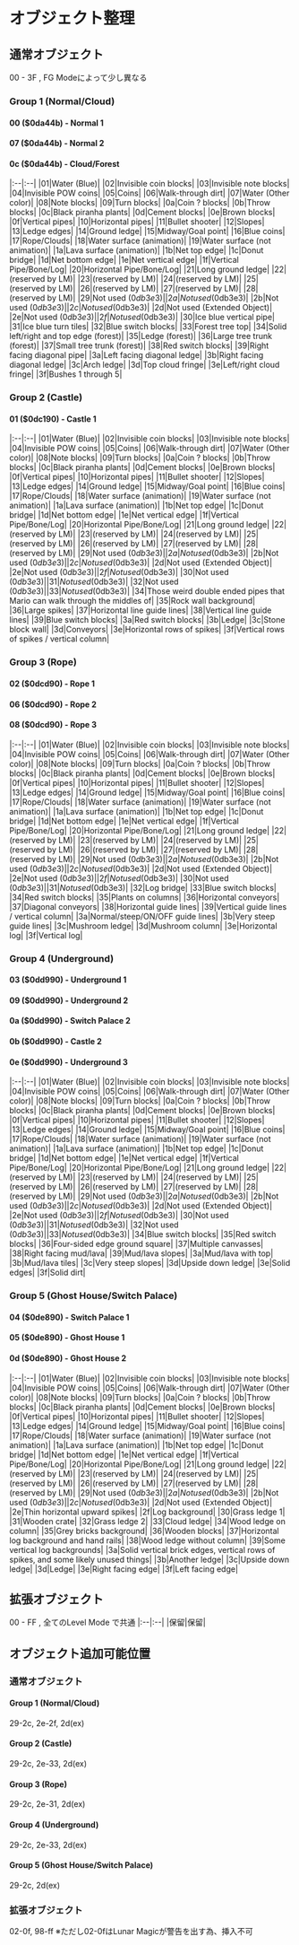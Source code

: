# オブジェクト整理

## 通常オブジェクト
00 - 3F , FG Modeによって少し異なる

### Group 1 (Normal/Cloud)
#### 00 ($0da44b) - Normal 1
#### 07 ($0da44b) - Normal 2
#### 0c ($0da44b) - Cloud/Forest
|:--|:--|
|01|Water (Blue)|
|02|Invisible coin blocks|
|03|Invisible note blocks|
|04|Invisible POW coins|
|05|Coins|
|06|Walk-through dirt|
|07|Water (Other color)|
|08|Note blocks|
|09|Turn blocks|
|0a|Coin ? blocks|
|0b|Throw blocks|
|0c|Black piranha plants|
|0d|Cement blocks|
|0e|Brown blocks|
|0f|Vertical pipes|
|10|Horizontal pipes|
|11|Bullet shooter|
|12|Slopes|
|13|Ledge edges|
|14|Ground ledge|
|15|Midway/Goal point|
|16|Blue coins|
|17|Rope/Clouds|
|18|Water surface (animation)|
|19|Water surface (not animation)|
|1a|Lava surface (animation)|
|1b|Net top edge|
|1c|Donut bridge|
|1d|Net bottom edge|
|1e|Net vertical edge|
|1f|Vertical Pipe/Bone/Log|
|20|Horizontal Pipe/Bone/Log|
|21|Long ground ledge|
|22|(reserved by LM)|
|23|(reserved by LM)|
|24|(reserved by LM)|
|25|(reserved by LM)|
|26|(reserved by LM)|
|27|(reserved by LM)|
|28|(reserved by LM)|
|29|Not used ($0db3e3)|
|2a|Not used ($0db3e3)|
|2b|Not used ($0db3e3)|
|2c|Not used ($0db3e3)|
|2d|Not used (Extended Object)|
|2e|Not used ($0db3e3)|
|2f|Not used ($0db3e3)|
|30|Ice blue vertical pipe|
|31|Ice blue turn tiles|
|32|Blue switch blocks|
|33|Forest tree top|
|34|Solid left/right and top edge (forest)|
|35|Ledge (forest)|
|36|Large tree trunk (forest)|
|37|Small tree trunk (forest)|
|38|Red switch blocks|
|39|Right facing diagonal pipe|
|3a|Left facing diagonal ledge|
|3b|Right facing diagonal ledge|
|3c|Arch ledge|
|3d|Top cloud fringe|
|3e|Left/right cloud fringe|
|3f|Bushes 1 through 5|

### Group 2 (Castle)
#### 01 ($0dc190) - Castle 1
|:--|:--|
|01|Water (Blue)|
|02|Invisible coin blocks|
|03|Invisible note blocks|
|04|Invisible POW coins|
|05|Coins|
|06|Walk-through dirt|
|07|Water (Other color)|
|08|Note blocks|
|09|Turn blocks|
|0a|Coin ? blocks|
|0b|Throw blocks|
|0c|Black piranha plants|
|0d|Cement blocks|
|0e|Brown blocks|
|0f|Vertical pipes|
|10|Horizontal pipes|
|11|Bullet shooter|
|12|Slopes|
|13|Ledge edges|
|14|Ground ledge|
|15|Midway/Goal point|
|16|Blue coins|
|17|Rope/Clouds|
|18|Water surface (animation)|
|19|Water surface (not animation)|
|1a|Lava surface (animation)|
|1b|Net top edge|
|1c|Donut bridge|
|1d|Net bottom edge|
|1e|Net vertical edge|
|1f|Vertical Pipe/Bone/Log|
|20|Horizontal Pipe/Bone/Log|
|21|Long ground ledge|
|22|(reserved by LM)|
|23|(reserved by LM)|
|24|(reserved by LM)|
|25|(reserved by LM)|
|26|(reserved by LM)|
|27|(reserved by LM)|
|28|(reserved by LM)|
|29|Not used ($0db3e3)|
|2a|Not used ($0db3e3)|
|2b|Not used ($0db3e3)|
|2c|Not used ($0db3e3)|
|2d|Not used (Extended Object)|
|2e|Not used ($0db3e3)|
|2f|Not used ($0db3e3)|
|30|Not used ($0db3e3)|
|31|Not used ($0db3e3)|
|32|Not used ($0db3e3)|
|33|Not used ($0db3e3)|
|34|Those weird double ended pipes that Mario can walk through the middles of|
|35|Rock wall background|
|36|Large spikes|
|37|Horizontal line guide lines|
|38|Vertical line guide lines|
|39|Blue switch blocks|
|3a|Red switch blocks|
|3b|Ledge|
|3c|Stone block wall|
|3d|Conveyors|
|3e|Horizontal rows of spikes|
|3f|Vertical rows of spikes / vertical column|

### Group 3 (Rope)
#### 02 ($0dcd90) - Rope 1
#### 06 ($0dcd90) - Rope 2
#### 08 ($0dcd90) - Rope 3
|:--|:--|
|01|Water (Blue)|
|02|Invisible coin blocks|
|03|Invisible note blocks|
|04|Invisible POW coins|
|05|Coins|
|06|Walk-through dirt|
|07|Water (Other color)|
|08|Note blocks|
|09|Turn blocks|
|0a|Coin ? blocks|
|0b|Throw blocks|
|0c|Black piranha plants|
|0d|Cement blocks|
|0e|Brown blocks|
|0f|Vertical pipes|
|10|Horizontal pipes|
|11|Bullet shooter|
|12|Slopes|
|13|Ledge edges|
|14|Ground ledge|
|15|Midway/Goal point|
|16|Blue coins|
|17|Rope/Clouds|
|18|Water surface (animation)|
|19|Water surface (not animation)|
|1a|Lava surface (animation)|
|1b|Net top edge|
|1c|Donut bridge|
|1d|Net bottom edge|
|1e|Net vertical edge|
|1f|Vertical Pipe/Bone/Log|
|20|Horizontal Pipe/Bone/Log|
|21|Long ground ledge|
|22|(reserved by LM)|
|23|(reserved by LM)|
|24|(reserved by LM)|
|25|(reserved by LM)|
|26|(reserved by LM)|
|27|(reserved by LM)|
|28|(reserved by LM)|
|29|Not used ($0db3e3)|
|2a|Not used ($0db3e3)|
|2b|Not used ($0db3e3)|
|2c|Not used ($0db3e3)|
|2d|Not used (Extended Object)|
|2e|Not used ($0db3e3)|
|2f|Not used ($0db3e3)|
|30|Not used ($0db3e3)|
|31|Not used ($0db3e3)|
|32|Log bridge|
|33|Blue switch blocks|
|34|Red switch blocks|
|35|Plants on columns|
|36|Horizontal conveyors|
|37|Diagonal conveyors|
|38|Horizontal guide lines|
|39|Vertical guide lines / vertical column|
|3a|Normal/steep/ON/OFF guide lines|
|3b|Very steep guide lines|
|3c|Mushroom ledge|
|3d|Mushroom column|
|3e|Horizontal log|
|3f|Vertical log|

### Group 4 (Underground)
#### 03 ($0dd990) - Underground 1
#### 09 ($0dd990) - Underground 2
#### 0a ($0dd990) - Switch Palace 2
#### 0b ($0dd990) - Castle 2
#### 0e ($0dd990) - Underground 3
|:--|:--|
|01|Water (Blue)|
|02|Invisible coin blocks|
|03|Invisible note blocks|
|04|Invisible POW coins|
|05|Coins|
|06|Walk-through dirt|
|07|Water (Other color)|
|08|Note blocks|
|09|Turn blocks|
|0a|Coin ? blocks|
|0b|Throw blocks|
|0c|Black piranha plants|
|0d|Cement blocks|
|0e|Brown blocks|
|0f|Vertical pipes|
|10|Horizontal pipes|
|11|Bullet shooter|
|12|Slopes|
|13|Ledge edges|
|14|Ground ledge|
|15|Midway/Goal point|
|16|Blue coins|
|17|Rope/Clouds|
|18|Water surface (animation)|
|19|Water surface (not animation)|
|1a|Lava surface (animation)|
|1b|Net top edge|
|1c|Donut bridge|
|1d|Net bottom edge|
|1e|Net vertical edge|
|1f|Vertical Pipe/Bone/Log|
|20|Horizontal Pipe/Bone/Log|
|21|Long ground ledge|
|22|(reserved by LM)|
|23|(reserved by LM)|
|24|(reserved by LM)|
|25|(reserved by LM)|
|26|(reserved by LM)|
|27|(reserved by LM)|
|28|(reserved by LM)|
|29|Not used ($0db3e3)|
|2a|Not used ($0db3e3)|
|2b|Not used ($0db3e3)|
|2c|Not used ($0db3e3)|
|2d|Not used (Extended Object)|
|2e|Not used ($0db3e3)|
|2f|Not used ($0db3e3)|
|30|Not used ($0db3e3)|
|31|Not used ($0db3e3)|
|32|Not used ($0db3e3)|
|33|Not used ($0db3e3)|
|34|Blue switch blocks|
|35|Red switch blocks|
|36|Four-sided edge ground square|
|37|Multiple canvasses|
|38|Right facing mud/lava|
|39|Mud/lava slopes|
|3a|Mud/lava with top|
|3b|Mud/lava tiles|
|3c|Very steep slopes|
|3d|Upside down ledge|
|3e|Solid edges|
|3f|Solid dirt|

### Group 5 (Ghost House/Switch Palace)
#### 04 ($0de890) - Switch Palace 1
#### 05 ($0de890) - Ghost House 1
#### 0d ($0de890) - Ghost House 2
|:--|:--|
|01|Water (Blue)|
|02|Invisible coin blocks|
|03|Invisible note blocks|
|04|Invisible POW coins|
|05|Coins|
|06|Walk-through dirt|
|07|Water (Other color)|
|08|Note blocks|
|09|Turn blocks|
|0a|Coin ? blocks|
|0b|Throw blocks|
|0c|Black piranha plants|
|0d|Cement blocks|
|0e|Brown blocks|
|0f|Vertical pipes|
|10|Horizontal pipes|
|11|Bullet shooter|
|12|Slopes|
|13|Ledge edges|
|14|Ground ledge|
|15|Midway/Goal point|
|16|Blue coins|
|17|Rope/Clouds|
|18|Water surface (animation)|
|19|Water surface (not animation)|
|1a|Lava surface (animation)|
|1b|Net top edge|
|1c|Donut bridge|
|1d|Net bottom edge|
|1e|Net vertical edge|
|1f|Vertical Pipe/Bone/Log|
|20|Horizontal Pipe/Bone/Log|
|21|Long ground ledge|
|22|(reserved by LM)|
|23|(reserved by LM)|
|24|(reserved by LM)|
|25|(reserved by LM)|
|26|(reserved by LM)|
|27|(reserved by LM)|
|28|(reserved by LM)|
|29|Not used ($0db3e3)|
|2a|Not used ($0db3e3)|
|2b|Not used ($0db3e3)|
|2c|Not used ($0db3e3)|
|2d|Not used (Extended Object)|
|2e|Thin horizontal upward spikes|
|2f|Log background|
|30|Grass ledge 1|
|31|Wooden crate|
|32|Grass ledge 2|
|33|Cloud ledge|
|34|Wood ledge on column|
|35|Grey bricks background|
|36|Wooden blocks|
|37|Horizontal log background and hand rails|
|38|Wood ledge without column|
|39|Some vertical log backgrounds|
|3a|Solid vertical brick edges, vertical rows of spikes, and some likely unused things|
|3b|Another ledge|
|3c|Upside down ledge|
|3d|Ledge|
|3e|Right facing edge|
|3f|Left facing edge|

## 拡張オブジェクト
00 - FF , 全てのLevel Mode で共通
|:--|:--|
|保留|保留|



## オブジェクト追加可能位置

### 通常オブジェクト

#### Group 1 (Normal/Cloud)
29-2c, 2e-2f, 2d(ex)
#### Group 2 (Castle)
29-2c, 2e-33, 2d(ex)
#### Group 3 (Rope)
29-2c, 2e-31, 2d(ex)
#### Group 4 (Underground)
29-2c, 2e-33, 2d(ex)
#### Group 5 (Ghost House/Switch Palace)
29-2c, 2d(ex)

### 拡張オブジェクト
02-0f, 98-ff
※ただし02-0fはLunar Magicが警告を出す為、挿入不可

